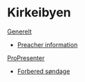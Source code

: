 # Kirkeibyen


[Generelt]()

  * [Preacher information](preacher-information.md)


[ProPresenter]()

  * [Forbered søndage](propresenter-forbered-sondag.md)
